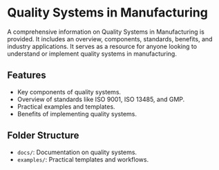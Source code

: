 # Quality Systems in Manufacturing

A comprehensive information on Quality Systems in Manufacturing is provided. It includes an overview, components, standards, benefits, and industry applications. It serves as a resource for anyone looking to understand or implement quality systems in manufacturing.

## Features
- Key components of quality systems.
- Overview of standards like ISO 9001, ISO 13485, and GMP.
- Practical examples and templates.
- Benefits of implementing quality systems.

## Folder Structure
- `docs/`: Documentation on quality systems.
- `examples/`: Practical templates and workflows.

